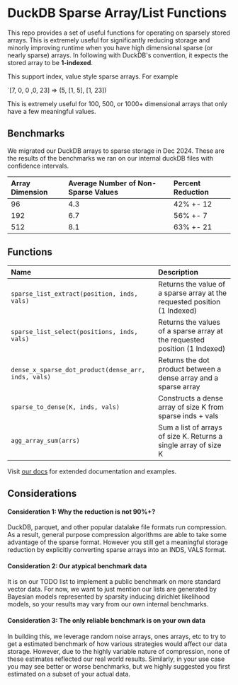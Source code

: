 # DuckDB Sparse Array/List Functions
This repo provides a set of useful functions for operating on sparsely stored arrays. This is extremely useful for significantly reducing storage and minorly improving runtime when you have high dimensional sparse (or nearly sparse) arrays. In following with DuckDB's convention, it expects the stored array to be **1-indexed**.

This support index, value style sparse arrays. For example

`[7, 0, 0 ,0, 23] => (5, [1, 5], [1, 23]) 

This is extremely useful for 100, 500, or 1000+ dimensional arrays that only have a few meaningful values.


## Benchmarks

We migrated our DuckDB arrays to sparse storage in Dec 2024. These are the results of the benchmarks we ran on our internal duckDB files with confidence intervals. 

| Array Dimension | Average Number of Non-Sparse Values | Percent Reduction |
|:--|:-------|:---|
| 96 | 4.3 | 42% +- 12|
| 192 | 6.7 | 56% +- 7|
| 512 | 8.1 | 63% +- 21 |


## Functions
| Name | Description |
|:--|:-------|
| `sparse_list_extract(position, inds, vals)` | Returns the value of a sparse array at the requested position (1 Indexed) |
| `sparse_list_select(positions, inds, vals)` | Returns the values of a sparse array at the requested position (1 Indexed) |
| `dense_x_sparse_dot_product(dense_arr, inds, vals)` | Returns the dot product between a dense array and a sparse array |
| `sparse_to_dense(K, inds, vals)` | Constructs a dense array of size K from sparse inds + vals |
| `agg_array_sum(arrs)` | Sum a list of arrays of size K. Returns a single array of size K |


Visit [our docs](https://sturdystatistics.com/docs/reference/SparseSQL.html) for extended documentation and examples.


## Considerations

#### Consideration 1: Why the reduction is not 90%+?

DuckDB, parquet, and other popular datalake file formats run compression. As a result, general purpose compression algorithms are able to take some advantage of the sparse format. However you still get a meaningful storage reduction by explicitly converting sparse arrays into an INDS, VALS format. 


#### Consideration 2: Our atypical benchmark data
It is on our TODO list to implement a public benchmark on more standard vector data. For now, we want to just mention our lists are generated by Bayesian models represented by sparsity inducing dirichlet likelihood models, so your results may vary from our own internal benchmarks.

#### Consideration 3: The only reliable benchmark is on your own data
In building this, we leverage random noise arrays, ones arrays, etc to try to get a estimated benchmark of how various strategies would affect our data storage. However, due to the highly variable nature of compression, none of these estimates reflected our real world results. Similarly, in your use case you may see better or worse benchmarks, but we highly suggested you first estimated on a subset of your actual data.





